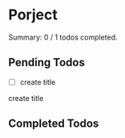# Porject

Summary: 0 / 1 todos completed.

## Pending Todos
- [ ] create title

create title


## Completed Todos
